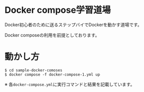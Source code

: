 # Docker compose学習道場
Docker初心者のために送るステップバイでDockerを動かす道場です。

Docker composeの利用を前提としております。

# 動かし方
```
$ cd sample-docker-comoses
$ docker compose -f docker-compose-1.yml up
```

※ 各`docker-compose.yml`に実行コマンドと結果を記載しています。